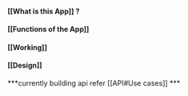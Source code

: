 #### [[What is this App]] ?
#### [[Functions of the App]]
#### [[Working]]
#### [[Design]]

***currently building api refer [[API#Use cases]] ***
